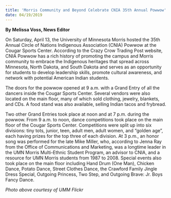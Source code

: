 ```yaml
---
title: 'Morris Community and Beyond Celebrate CNIA 35th Annual Powwow'
date: 04/19/2019
---
```


**By Melissa Voss, News Editor**

On Saturday, April 13, the University of Minnesota Morris hosted the 35th Annual Circle of Nations Indigenous Association (CNIA) Powwow at the Cougar Sports Center.  According to the Crazy Crow Trading Post website, CNIA Powwow has a rich history of promoting the campus and Morris community to embrace the Indigenous heritages that spread across Minnesota, North Dakota, and South Dakota and serves as an opportunity for students to develop leadership skills, promote cultural awareness, and network with potential American Indian students.

The doors for the powwow opened at 9 a.m. with a Grand Entry of all the dancers inside the Cougar Sports Center.  Several vendors were also located on the main floor, many of which sold clothing, jewelry, blankets, and CDs.  A food stand was also available, selling Indian tacos and frybread. 

Two other Grand Entries took place at noon and at 7 p.m. during the powwow.  From 9 a.m. to noon, dance competitions took place on the main floor of the Cougar Sports Center.  Competitions were split up into six divisions: tiny tots, junior, teen, adult men, adult women, and “golden age”, each having prizes for the top three of each division.   At 3 p.m., an honor song was performed for the late Mike Miller, who, according to Jenna Ray from the Office of Communications and Marketing, was a longtime leader in the UMN Morris Multi-Ethnic Student Program, an advisor to CNIA, and a resource for UMN Morris students from 1987 to 2008.  Special events also took place on the main floor including Hand Drum (One Man), Chicken Dance, Potato Dance, Street Clothes Dance, the Crawford Family Jingle Dress Special, Outgoing Princess, Two Step, and Outgoing Brave: Jr. Boys Fancy Dance.

_Photo above courtesy of UMM Flickr_